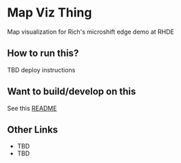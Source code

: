 # Map Viz Thing
Map visualization for Rich's microshift edge demo at RHDE

## How to run this?
TBD deploy instructions

## Want to build/develop on this
See this [README](./webapp/README.md)

## Other Links
* TBD
* TBD
